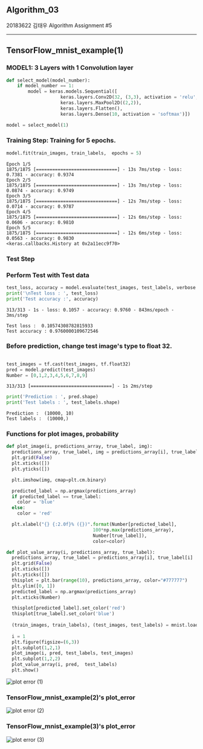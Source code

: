 ## Algorithm_03

20183622 김태우 Algorithm Assignment #5

---
## TensorFlow_mnist_example(1)
### MODEL1: 3 Layers with 1 Convolution layer
```python
def select_model(model_number):
    if model_number == 1:
        model = keras.models.Sequential([
                    keras.layers.Conv2D(32, (3,3), activation = 'relu', input_shape = (28, 28,1)),  # layer 1 
                    keras.layers.MaxPool2D((2,2)),                                                  # layer 2 
                    keras.layers.Flatten(),
                    keras.layers.Dense(10, activation = 'softmax')])                                # layer 3
```

```python
model = select_model(1)
```

### Training Step: Training for 5 epochs.

```python
model.fit(train_images, train_labels,  epochs = 5)
```

```
Epoch 1/5
1875/1875 [==============================] - 13s 7ms/step - loss: 0.7381 - accuracy: 0.9374
Epoch 2/5
1875/1875 [==============================] - 13s 7ms/step - loss: 0.0874 - accuracy: 0.9749
Epoch 3/5
1875/1875 [==============================] - 12s 7ms/step - loss: 0.0714 - accuracy: 0.9787
Epoch 4/5
1875/1875 [==============================] - 12s 6ms/step - loss: 0.0606 - accuracy: 0.9810
Epoch 5/5
1875/1875 [==============================] - 12s 6ms/step - loss: 0.0563 - accuracy: 0.9830
<keras.callbacks.History at 0x2a11ecc9f70>
```

### Test Step
### Perform Test with Test data

```python
test_loss, accuracy = model.evaluate(test_images, test_labels, verbose = 2)
print('\nTest loss : ', test_loss)
print('Test accuracy :', accuracy)
```

```
313/313 - 1s - loss: 0.1057 - accuracy: 0.9760 - 843ms/epoch - 3ms/step

Test loss :  0.10574308782815933
Test accuracy : 0.9760000109672546
```

### Before prediction, change test image's type to float 32.

```python

test_images = tf.cast(test_images, tf.float32)
pred = model.predict(test_images)
Number = [0,1,2,3,4,5,6,7,8,9]
```

```
313/313 [==============================] - 1s 2ms/step
```

```python
print('Prediction : ', pred.shape)
print('Test labels : ', test_labels.shape)
```

```
Prediction :  (10000, 10)
Test labels :  (10000,)
```

### Functions for plot images, probability

```python
def plot_image(i, predictions_array, true_label, img):
  predictions_array, true_label, img = predictions_array[i], true_label[i], img[i]
  plt.grid(False)
  plt.xticks([])
  plt.yticks([])

  plt.imshow(img, cmap=plt.cm.binary)

  predicted_label = np.argmax(predictions_array)
  if predicted_label == true_label:
    color = 'blue'
  else:
    color = 'red'

  plt.xlabel("{} {:2.0f}% ({})".format(Number[predicted_label],
                                100*np.max(predictions_array),
                                Number[true_label]),
                                color=color)

def plot_value_array(i, predictions_array, true_label):
  predictions_array, true_label = predictions_array[i], true_label[i]
  plt.grid(False)
  plt.xticks([])
  plt.yticks([])
  thisplot = plt.bar(range(10), predictions_array, color="#777777")
  plt.ylim([0, 1])
  predicted_label = np.argmax(predictions_array)
  plt.xticks(Number)

  thisplot[predicted_label].set_color('red')
  thisplot[true_label].set_color('blue')
  
  (train_images, train_labels), (test_images, test_labels) = mnist.load_data()
  
  i = 1
  plt.figure(figsize=(6,3))
  plt.subplot(1,2,1)
  plot_image(i, pred, test_labels, test_images)
  plt.subplot(1,2,2)
  plot_value_array(i, pred,  test_labels)
  plt.show()
```


![plot error (1)](https://user-images.githubusercontent.com/69046742/173228049-60957996-36e9-46a4-ab07-6fca7cf23b02.png)
### TensorFlow_mnist_example(2)'s plot_error
![plot error (2)](https://user-images.githubusercontent.com/69046742/173228051-294a769e-75cf-4734-a740-bb08ad07bbc3.png)
### TensorFlow_mnist_example(3)'s plot_error
![plot error (3)](https://user-images.githubusercontent.com/69046742/173228052-8300ab57-829f-47e0-8c39-4ae9daa01bcd.png)
